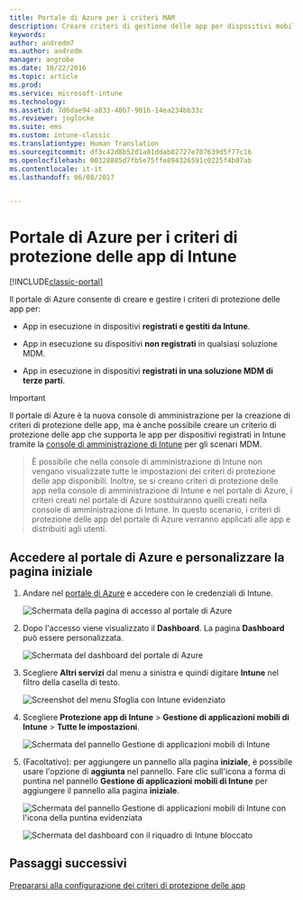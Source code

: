```yaml
---
title: Portale di Azure per i criteri MAM
description: Creare criteri di gestione delle app per dispositivi mobili tramite il portale di Azure. I criteri creati possono essere applicati ai dispositivi con o senza registrazione in Intune.
keywords: 
author: andredm7
ms.author: andredm
manager: angrobe
ms.date: 10/22/2016
ms.topic: article
ms.prod: 
ms.service: microsoft-intune
ms.technology: 
ms.assetid: 7d6dae94-a833-40b7-9016-14ea234bb33c
ms.reviewer: joglocke
ms.suite: ems
ms.custom: intune-classic
ms.translationtype: Human Translation
ms.sourcegitcommit: df3c42d8b52d1a01ddab82727e707639d5f77c16
ms.openlocfilehash: 00328885d7fb5e75ffe894326591c0225f4b07ab
ms.contentlocale: it-it
ms.lasthandoff: 06/08/2017


---
```


# <a name="azure-portal-for-intune-app-protection-policies"></a>Portale di Azure per i criteri di protezione delle app di Intune

[!INCLUDE[classic-portal](../includes/classic-portal.md)]

Il portale di Azure consente di creare e gestire i criteri di protezione delle app per:

- App in esecuzione in dispositivi **registrati e gestiti da Intune**.

- App in esecuzione su dispositivi **non registrati** in qualsiasi soluzione MDM.
- App in esecuzione in dispositivi **registrati in una soluzione MDM di terze parti**.

>[!IMPORTANT]
> Il portale di Azure è la nuova console di amministrazione per la creazione di criteri di protezione delle app, ma è anche possibile creare un criterio di protezione delle app che supporta le app per dispositivi registrati in Intune tramite la [console di amministrazione di Intune](configure-and-deploy-mobile-application-management-policies-in-the-microsoft-intune-console.md) per gli scenari MDM.

> È possibile che nella console di amministrazione di Intune non vengano visualizzate tutte le impostazioni dei criteri di protezione delle app disponibili. Inoltre, se si creano criteri di protezione delle app nella console di amministrazione di Intune e nel portale di Azure, i criteri creati nel portale di Azure sostituiranno quelli creati nella console di amministrazione di Intune. In questo scenario, i criteri di protezione delle app del portale di Azure verranno applicati alle app e distribuiti agli utenti.


## <a name="sign-in-to-the-azure-portal-and-customize-your-start-page"></a>Accedere al portale di Azure e personalizzare la pagina iniziale

1.  Andare nel [portale di Azure](https://portal.azure.com) e accedere con le credenziali di Intune.

    ![Schermata della pagina di accesso al portale di Azure](../media/AppManagement/AzurePortal_MAMSigninPage.png)

2.  Dopo l'accesso viene visualizzato il **Dashboard**. La pagina **Dashboard** può essere personalizzata.

    ![Schermata del dashboard del portale di Azure](../media/AppManagement/AzurePortal_MAMStartboard_NoMAM.png)

3.  Scegliere **Altri servizi** dal menu a sinistra e quindi digitare **Intune** nel filtro della casella di testo.

    ![Screenshot del menu Sfoglia con Intune evidenziato](../media/AppManagement/MAM-Azure-Portal-1.png)

4.  Scegliere **Protezione app di Intune** > **Gestione di applicazioni mobili di Intune** > **Tutte le impostazioni**.

    ![Schermata del pannello Gestione di applicazioni mobili di Intune](../media/AppManagement/MAM-Azure-Portal-2.png)

5. (Facoltativo): per aggiungere un pannello alla pagina **iniziale**, è possibile usare l'opzione di **aggiunta** nel pannello. Fare clic sull'icona a forma di puntina nel pannello **Gestione di applicazioni mobili di Intune** per aggiungere il pannello alla pagina **iniziale**.

    ![Schermata del pannello Gestione di applicazioni mobili di Intune con l'icona della puntina evidenziata](../media/AppManagement/AzurePortal_MAM_PinBladeAction.png)

    ![Schermata del dashboard con il riquadro di Intune bloccato](../media/AppManagement/AzurePortal_MAM_Startboard_withMAM.png)

## <a name="next-steps"></a>Passaggi successivi
[Prepararsi alla configurazione dei criteri di protezione delle app](get-ready-to-configure-mobile-app-management-policies-with-microsoft-intune.md)

